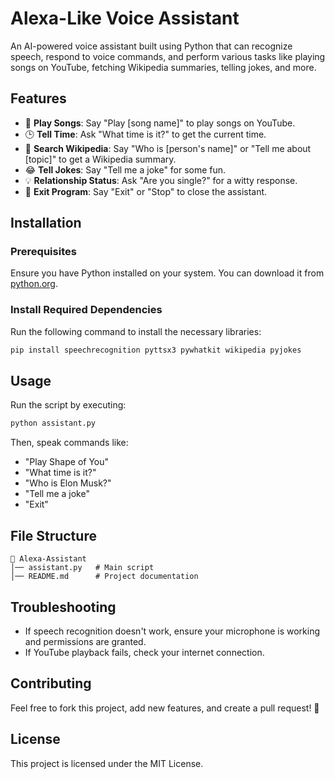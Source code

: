 # Alexa-Like Voice Assistant

An AI-powered voice assistant built using Python that can recognize speech, respond to voice commands, and perform various tasks like playing songs on YouTube, fetching Wikipedia summaries, telling jokes, and more.

## Features
- 🎵 **Play Songs**: Say "Play [song name]" to play songs on YouTube.
- 🕒 **Tell Time**: Ask "What time is it?" to get the current time.
- 📖 **Search Wikipedia**: Say "Who is [person's name]" or "Tell me about [topic]" to get a Wikipedia summary.
- 😂 **Tell Jokes**: Say "Tell me a joke" for some fun.
- 💡 **Relationship Status**: Ask "Are you single?" for a witty response.
- 🚪 **Exit Program**: Say "Exit" or "Stop" to close the assistant.

## Installation
### Prerequisites
Ensure you have Python installed on your system. You can download it from [python.org](https://www.python.org/).

### Install Required Dependencies
Run the following command to install the necessary libraries:
```sh
pip install speechrecognition pyttsx3 pywhatkit wikipedia pyjokes
```

## Usage
Run the script by executing:
```sh
python assistant.py
```
Then, speak commands like:
- "Play Shape of You"
- "What time is it?"
- "Who is Elon Musk?"
- "Tell me a joke"
- "Exit"

## File Structure
```
📂 Alexa-Assistant
│── assistant.py   # Main script
│── README.md      # Project documentation
```

## Troubleshooting
- If speech recognition doesn't work, ensure your microphone is working and permissions are granted.
- If YouTube playback fails, check your internet connection.

## Contributing
Feel free to fork this project, add new features, and create a pull request! 🚀

## License
This project is licensed under the MIT License.
